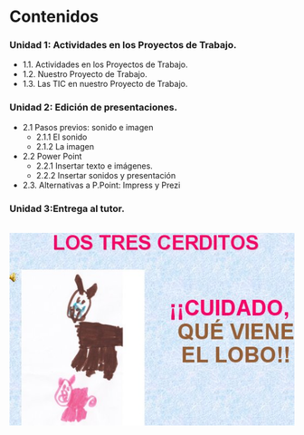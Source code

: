 # Contenidos

### Unidad 1: **Actividades en los Proyectos de Trabajo.**
*   1.1. Actividades en los Proyectos de Trabajo.
*   1.2. Nuestro Proyecto de Trabajo.
*   1.3. Las TIC en nuestro Proyecto de Trabajo.
### Unidad 2: **Edición de presentaciones.**
*   2.1 Pasos previos: sonido e imagen
    *   2.1.1 El sonido
    *   2.1.2 La imagen
*   2.2 Power Point
    *   2.2.1 Insertar texto e imágenes.
    *   2.2.2 Insertar sonidos y presentación
*   2.3. Alternativas a P.Point: Impress y Prezi

### Unidad 3:**Entrega al tutor.**


 ![Diapositva del PPT Los tres cerditos hecho por M.Alcaire](img/VieneellobodeMAlcairePPT.jpg "Diapositiva PPT. M. Alcaire")




 

